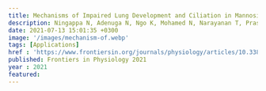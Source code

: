 ```yaml
---
title: Mechanisms of Impaired Lung Development and Ciliation in Mannosidase-1-Alpha-2 Mutants
description: Ningappa N, Adenuga N, Ngo K, Mohamed N, Narayanan T, Prasadan K, Ashokkumar C, <strong><u>Das J</u></strong>, Schmitt L, Hartman H, Sehrawat A, Salgado C, Reyes-Mugica M, Gittes G, Lo C, Subramaniam S, Sindhi R
date: 2021-07-13 15:01:35 +0300
image: '/images/mechanism-of.webp'
tags: [Applications]
href : 'https://www.frontiersin.org/journals/physiology/articles/10.3389/fphys.2021.658518/full'
published: Frontiers in Physiology 2021
year : 2021
featured:
---
```

 
